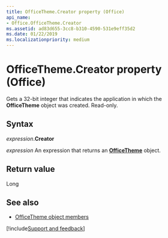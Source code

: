 ```yaml
---
title: OfficeTheme.Creator property (Office)
api_name:
- Office.OfficeTheme.Creator
ms.assetid: ad83d655-3cc8-b310-4590-531e9eff35d2
ms.date: 01/22/2019
ms.localizationpriority: medium
---
```



# OfficeTheme.Creator property (Office)

Gets a 32-bit integer that indicates the application in which the **OfficeTheme** object was created. Read-only.


## Syntax

_expression_.**Creator**

_expression_ An expression that returns an **[OfficeTheme](Office.OfficeTheme.md)** object.


## Return value

Long


## See also

- [OfficeTheme object members](overview/library-reference/officetheme-members-office.md)



[!include[Support and feedback](~/includes/feedback-boilerplate.md)]